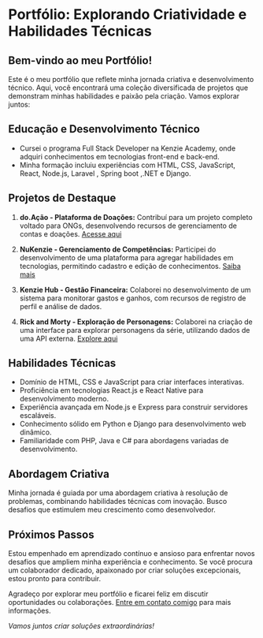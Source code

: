# Portfólio: Explorando Criatividade e Habilidades Técnicas

## Bem-vindo ao meu Portfólio!

Este é o meu portfólio que reflete minha jornada criativa e desenvolvimento técnico. Aqui, você encontrará uma coleção diversificada de projetos que demonstram minhas habilidades e paixão pela criação. Vamos explorar juntos:

## Educação e Desenvolvimento Técnico

- Cursei o programa Full Stack Developer na Kenzie Academy, onde adquiri conhecimentos em tecnologias front-end e back-end.
- Minha formação incluiu experiências com HTML, CSS, JavaScript, React, Node.js, Laravel , Spring boot ,.NET e Django.

## Projetos de Destaque

1. **do.Ação - Plataforma de Doações:** Contribuí para um projeto completo voltado para ONGs, desenvolvendo recursos de gerenciamento de contas e doações. [Acesse aqui](https://do-acao.vercel.app/)

2. **NuKenzie - Gerenciamento de Competências:** Participei do desenvolvimento de uma plataforma para agregar habilidades em tecnologias, permitindo cadastro e edição de conhecimentos. [Saiba mais](https://react-entrega-s1-template-nu-kenzie-natanga.vercel.app/)

3. **Kenzie Hub - Gestão Financeira:** Colaborei no desenvolvimento de um sistema para monitorar gastos e ganhos, com recursos de registro de perfil e análise de dados.

4. **Rick and Morty - Exploração de Personagens:** Colaborei na criação de uma interface para explorar personagens da série, utilizando dados de uma API externa. [Explore aqui](https://rickandmory.vercel.app/)

## Habilidades Técnicas

- Domínio de HTML, CSS e JavaScript para criar interfaces interativas.
- Proficiência em tecnologias React.js e React Native para desenvolvimento moderno.
- Experiência avançada em Node.js e Express para construir servidores escaláveis.
- Conhecimento sólido em Python e Django para desenvolvimento web dinâmico.
- Familiaridade com PHP, Java e C# para abordagens variadas de desenvolvimento.

## Abordagem Criativa

Minha jornada é guiada por uma abordagem criativa à resolução de problemas, combinando habilidades técnicas com inovação. Busco desafios que estimulem meu crescimento como desenvolvedor.

## Próximos Passos

Estou empenhado em aprendizado contínuo e ansioso para enfrentar novos desafios que ampliem minha experiência e conhecimento. Se você procura um colaborador dedicado, apaixonado por criar soluções excepcionais, estou pronto para contribuir.

Agradeço por explorar meu portfólio e ficarei feliz em discutir oportunidades ou colaborações. [Entre em contato comigo](insira_seu_link_de_contato_aqui) para mais informações.

*Vamos juntos criar soluções extraordinárias!*

